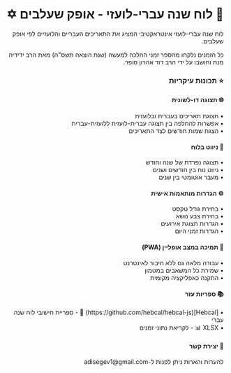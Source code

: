 <div dir="rtl">

<h1>📅 לוח שנה עברי-לועזי - אופק שעלבים ✡️</h1>

<p>
לוח שנה עברי-לועזי אינטראקטיבי המציג את התאריכים העבריים והלועזיים לפי אופק שעלבים.
</p>

<p>
כל הזמנים נלקחו מהספר זמני ההלכה למעשה (שנת הוצאה תשס"ה) מאת הרב ידידיה מנת וחושבו על ידי הרב דוד אהרון סופר.
</p>

<h3>⭐ תכונות עיקריות</h3>

<h4>🌐 תצוגה דו-לשונית</h4>
<p>
• תצוגת תאריכים בעברית ובלועזית<br>
• אפשרות להחלפה בין תצוגה עברית-לועזית ללועזית-עברית<br>
• הצגת שמות חודשים לצד התאריכים
</p>

<h4>🔄 ניווט בלוח</h4>
<p>
• תצוגה נפרדת של שנה וחודש<br>
• ניווט נוח בין חודשים ושנים<br>
• מעבר אוטומטי בין שנים
</p>

<h4>⚙️ הגדרות מותאמות אישית</h4>
<p>
• בחירת גודל טקסט<br>
• בחירת צבע נושא<br>
• הגדרות תצוגת אירועים<br>
• הגדרות זמני היום
</p>

<h4>📱 תמיכה במצב אופליין (PWA)</h4>
<p>
• עבודה מלאה גם ללא חיבור לאינטרנט<br>
• שמירת כל המשאבים במטמון<br>
• התקנה כאפליקציה מקומית
</p>

<h4>📚 ספריות עזר</h4>
<p style="text-align: right;">
• [Hebcal](https://github.com/hebcal/hebcal-js) 📆 - ספריית חישובי לוח שנה עברי<br>
• XLSX 📊 - לקריאת נתוני זמנים
</p>

<h4>📧 יצירת קשר</h4>
<p>
להערות והארות ניתן לפנות ל-adisegev1@gmail.com
</p>

</div>